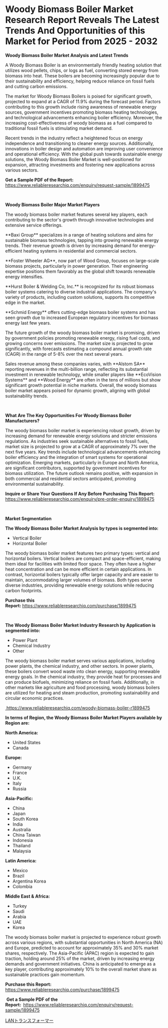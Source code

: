 <p><h1>Woody Biomass Boiler Market Research Report Reveals The Latest Trends And Opportunities of this Market for Period from 2025 - 2032</h1></p><p><strong>Woody Biomass Boiler Market Analysis and Latest Trends</strong></p>
<p><p>A Woody Biomass Boiler is an environmentally friendly heating solution that utilizes wood pellets, chips, or logs as fuel, converting stored energy from biomass into heat. These boilers are becoming increasingly popular due to their sustainability and efficiency, helping reduce reliance on fossil fuels and cutting carbon emissions.</p><p>The market for Woody Biomass Boilers is poised for significant growth, projected to expand at a CAGR of 11.9% during the forecast period. Factors contributing to this growth include rising awareness of renewable energy sources, government incentives promoting biomass heating technologies, and technological advancements enhancing boiler efficiency. Moreover, the increasing cost-effectiveness of woody biomass as a fuel compared to traditional fossil fuels is stimulating market demand.</p><p>Recent trends in the industry reflect a heightened focus on energy independence and transitioning to cleaner energy sources. Additionally, innovations in boiler design and automation are improving user convenience and operational efficiency. With the global push towards sustainable energy solutions, the Woody Biomass Boiler Market is well-positioned for expansion, attracting investments and fostering new applications across various sectors.</p></p>
<p><strong>Get a Sample PDF of the Report:&nbsp;</strong> <a href="https://www.reliableresearchiq.com/enquiry/request-sample/1899475?utm_campaign=1082&utm_medium=2&utm_source=Github&utm_content=ia&utm_term=01032025&utm_id=woody-biomass-boiler">https://www.reliableresearchiq.com/enquiry/request-sample/1899475</a></p>
<p>&nbsp;</p>
<p><strong>Woody Biomass Boiler Major Market Players</strong></p>
<p><p>The woody biomass boiler market features several key players, each contributing to the sector's growth through innovative technologies and extensive service offerings. </p><p>**Baxi Group** specializes in a range of heating solutions and aims for sustainable biomass technologies, tapping into growing renewable energy trends. Their revenue growth is driven by increasing demand for energy-efficient heating systems in residential and commercial sectors.</p><p>**Foster Wheeler AG**, now part of Wood Group, focuses on large-scale biomass projects, particularly in power generation. Their engineering expertise positions them favorably as the global shift towards renewable energy intensifies. </p><p>**Hurst Boiler & Welding Co, Inc.** is recognized for its robust biomass boiler systems catering to diverse industrial applications. The company's variety of products, including custom solutions, supports its competitive edge in the market. </p><p>**Schmid Energy** offers cutting-edge biomass boiler systems and has seen growth due to increased European regulatory incentives for biomass energy last few years. </p><p>The future growth of the woody biomass boiler market is promising, driven by government policies promoting renewable energy, rising fuel costs, and growing concerns over emissions. The market size is projected to grow significantly, with forecasts estimating a compound annual growth rate (CAGR) in the range of 5-8% over the next several years.</p><p>Sales revenue among these companies varies, with **Alstom SA** reporting revenues in the multi-billion range, reflecting its substantial investment in renewable technology, while smaller players like **EcoVision Systems** and **Wood Energy** are often in the tens of millions but show significant growth potential in niche markets. Overall, the woody biomass boiler market appears poised for dynamic growth, aligning with global sustainability trends.</p></p>
<p>&nbsp;</p>
<p><strong>What Are The Key Opportunities For Woody Biomass Boiler Manufacturers?</strong></p>
<p><p>The woody biomass boiler market is experiencing robust growth, driven by increasing demand for renewable energy solutions and stricter emissions regulations. As industries seek sustainable alternatives to fossil fuels, market size is projected to grow at a CAGR of approximately 7% over the next five years. Key trends include technological advancements enhancing boiler efficiency and the integration of smart systems for operational optimization. Emerging markets, particularly in Europe and North America, are significant contributors, supported by government incentives for biomass utilization. The future outlook remains positive, with expansion in both commercial and residential sectors anticipated, promoting environmental sustainability.</p></p>
<p><strong>Inquire or Share Your Questions If Any Before Purchasing This Report:</strong> <a href="https://www.reliableresearchiq.com/enquiry/pre-order-enquiry/1899475?utm_campaign=1082&utm_medium=2&utm_source=Github&utm_content=ia&utm_term=01032025&utm_id=woody-biomass-boiler">https://www.reliableresearchiq.com/enquiry/pre-order-enquiry/1899475</a></p>
<p>&nbsp;</p>
<p><strong>Market Segmentation</strong></p>
<p><strong>The Woody Biomass Boiler Market Analysis by types is segmented into:</strong></p>
<p><ul><li>Vertical Boiler</li><li>Horizontal Boiler</li></ul></p>
<p><p>The woody biomass boiler market features two primary types: vertical and horizontal boilers. Vertical boilers are compact and space-efficient, making them ideal for facilities with limited floor space. They often have a higher heat concentration and can be more efficient in certain applications. In contrast, horizontal boilers typically offer larger capacity and are easier to maintain, accommodating larger volumes of biomass. Both types serve diverse industries, providing renewable energy solutions while reducing carbon footprints.</p></p>
<p><strong>Purchase this Report:&nbsp;</strong><a href="https://www.reliableresearchiq.com/purchase/1899475?utm_campaign=1082&utm_medium=2&utm_source=Github&utm_content=ia&utm_term=01032025&utm_id=woody-biomass-boiler">https://www.reliableresearchiq.com/purchase/1899475</a></p>
<p>&nbsp;</p>
<p><strong>The Woody Biomass Boiler Market Industry Research by Application is segmented into:</strong></p>
<p><ul><li>Power Plant</li><li>Chemical Industry</li><li>Other</li></ul></p>
<p><p>The woody biomass boiler market serves various applications, including power plants, the chemical industry, and other sectors. In power plants, these boilers convert wood waste into clean energy, supporting renewable energy goals. In the chemical industry, they provide heat for processes and can produce biofuels, minimizing reliance on fossil fuels. Additionally, in other markets like agriculture and food processing, woody biomass boilers are utilized for heating and steam production, promoting sustainability and circular economic practices.</p></p>
<p><a href="https://www.reliableresearchiq.com/woody-biomass-boiler-r1899475?utm_campaign=1082&utm_medium=2&utm_source=Github&utm_content=ia&utm_term=01032025&utm_id=woody-biomass-boiler">&nbsp;https://www.reliableresearchiq.com/woody-biomass-boiler-r1899475</a></p>
<p><strong>In terms of Region, the Woody Biomass Boiler Market Players available by Region are:</strong></p>
<p>
    <p> <strong> North America: </strong>
        <ul>
            <li>United States</li>
            <li>Canada</li>
        </ul>
        </p> 
    <p> <strong> Europe: </strong>
        <ul>
            <li>Germany</li>
            <li>France</li>
            <li>U.K.</li>
            <li>Italy</li>
            <li>Russia</li>
        </ul>
        </p> 
    <p> <strong> Asia-Pacific: </strong>
        <ul>
            <li>China</li>
            <li>Japan</li>
            <li>South Korea</li>
            <li>India</li>
            <li>Australia</li>
            <li>China Taiwan</li>
            <li>Indonesia</li>
            <li>Thailand</li>
            <li>Malaysia</li>
        </ul>
        </p> 
    <p> <strong> Latin America: </strong>
        <ul>
            <li>Mexico</li>
            <li>Brazil</li>
            <li>Argentina Korea</li>
            <li>Colombia</li>
        </ul>
        </p> 
    <p> <strong> Middle East & Africa: </strong>
        <ul>
            <li>Turkey</li>
            <li>Saudi</li>
            <li>Arabia</li>
            <li>UAE</li>
            <li>Korea</li>
        </ul>
    </p>
    </p>
<p><p>The woody biomass boiler market is projected to experience robust growth across various regions, with substantial opportunities in North America (NA) and Europe, predicted to account for approximately 35% and 30% market shares, respectively. The Asia-Pacific (APAC) region is expected to gain traction, holding around 25% of the market, driven by increasing energy demands and government initiatives. China is anticipated to emerge as a key player, contributing approximately 10% to the overall market share as sustainable practices gain momentum.</p></p>
<p><strong>Purchase this Report: </strong><a href="https://www.reliableresearchiq.com/purchase/1899475?utm_campaign=1082&utm_medium=2&utm_source=Github&utm_content=ia&utm_term=01032025&utm_id=woody-biomass-boiler">https://www.reliableresearchiq.com/purchase/1899475</a></p>
<p>&nbsp;<strong>Get a Sample PDF of the Report:&nbsp;&nbsp;</strong><a href="https://www.reliableresearchiq.com/enquiry/request-sample/1899475?utm_campaign=1082&utm_medium=2&utm_source=Github&utm_content=ia&utm_term=01032025&utm_id=woody-biomass-boiler">https://www.reliableresearchiq.com/enquiry/request-sample/1899475</a></p>
<p><strong></strong></p>
<p><p><a href="https://github.com/lababdou/Market-Research-Report-List-6/blob/main/876391040684.md?utm_campaign=1082&utm_medium=2&utm_source=Github&utm_content=ia&utm_term=01032025&utm_id=woody-biomass-boiler">LANトランスフォーマー</a></p></p>